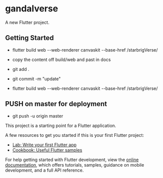 # gandalverse

A new Flutter project.

## Getting Started

-  flutter build web --web-renderer canvaskit --base-href /starbrigVerse/

- copy the content off build/web and past in docs
- git add .
- git commit -m "update" 
-  flutter build web --web-renderer canvaskit --base-href /starbrigVerse/

## PUSH on master for deployment
- git push -u origin master

This project is a starting point for a Flutter application.

A few resources to get you started if this is your first Flutter project:

- [Lab: Write your first Flutter app](https://docs.flutter.dev/get-started/codelab)
- [Cookbook: Useful Flutter samples](https://docs.flutter.dev/cookbook)

For help getting started with Flutter development, view the
[online documentation](https://docs.flutter.dev/), which offers tutorials,
samples, guidance on mobile development, and a full API reference.
